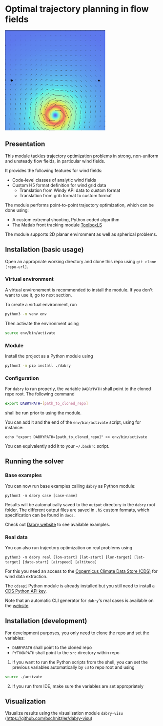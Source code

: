 # Optimal trajectory planning in flow fields

![](docs/movor.gif)

## Presentation

This module tackles trajectory optimization problems in strong,
non-uniform and unsteady flow fields, in particular wind fields.

It provides the following features for wind fields:
- Code-level classes of analytic wind fields
- Custom H5 format definition for wind grid data
  - Translation from Windy API data to custom format
  - Translation from grib format to custom format
 
The module performs point-to-point trajectory optimization, which can 
be done using:
- A custom extremal shooting, Python coded algorithm
- The Matlab front tracking module [ToolboxLS](https://www.cs.ubc.ca/~mitchell/ToolboxLS/)

The module supports 2D planar environment as well as spherical problems.

## Installation (basic usage)

Open an appropriate working directory and clone this repo using `git clone [repo-url]`.

### Virtual environment

A virtual environement is recommended to install the module.
If you don't want to use it, go to next section.

To create a virtual environment, run
```sh
python3 -m venv env
```
Then activate the environment using
```sh
source env/bin/activate
```

### Module

Install the project as a Python module using
```sh
python3 -m pip install ./dabry
```

### Configuration

For `dabry` to run properly, the variable `DABRYPATH` shall point to the cloned repo root.
The following command
```sh
export DABRYPATH=[path_to_cloned_repo]
```
shall be run prior to using the module.

You can add it and the end of the `env/bin/activate` script,
using for instance:

```shell
echo "export DABRYPATH=[path_to_cloned_repo]" >> env/bin/activate
```

You can equivalently add it to your `~/.bashrc` script.

## Running the solver

### Base examples

You can now run base examples calling `dabry` as Python module:
```shell
python3 -m dabry case [case-name]
```
Results will be automatically saved to the `output` directory 
in the `dabry` root folder.
The different output files are
saved in `.h5` custom formats, which specification can be found in `docs`.

Check out [Dabry website](https://dabry-navigation.github.io/) to see available examples.

### Real data

You can also run trajectory optimization on real problems using

```shell
python3 -m dabry real [lon-start] [lat-start] [lon-target] [lat-target] [date-start] [airspeed] [altitude]
```

For this you need an access to the [Copernicus Climate Data Store (CDS)](https://cds.climate.copernicus.eu)
for wind data extraction.

The `cdsapi` Python module is already installed but 
you still need to install a [CDS Python API key](https://cds.climate.copernicus.eu/api-how-to).

Note that an automatic CLI generator for `dabry`'s real cases
is available on the 
[website](https://dabry-navigation.github.io/real_data/).

## Installation (development)

For development purposes, you only need to clone the repo and set the variables:

 - `DABRYPATH` shall point to the cloned repo
 - `PYTHONPATH` shall point to the `src` directory within repo

1) If you want to run the Python scripts from the shell, you can set the previous
variables automatically by `cd` to repo root and using
```sh
source ./activate
```
2) If you run from IDE, make sure the variables are set appropriately


## Visualization

Visualize results using the visualisation module `dabry-visu` (https://github.com/bschnitzler/dabry-visu)

